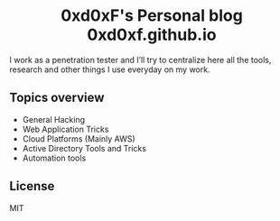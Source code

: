 <h1 align="center">
  0xd0xF's Personal blog
  <br>
  0xd0xf.github.io
</h1>

I work as a penetration tester and I’ll try to centralize here all the tools, research and other things I use everyday on my work.

## Topics overview

- General Hacking
- Web Application Tricks
- Cloud Platforms (Mainly AWS)
- Active Directory Tools and Tricks
- Automation tools

## License

MIT
